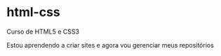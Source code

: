 # html-css
 Curso de HTML5 e CSS3

 Estou aprendendo a criar sites e agora vou gerenciar meus repositórios